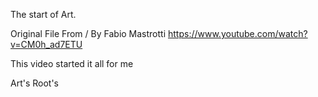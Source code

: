 The start of Art.

 Original File From / By Fabio Mastrotti 
 https://www.youtube.com/watch?v=CM0h_ad7ETU

This video started it all for me

Art's Root's
